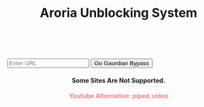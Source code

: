 <!DOCTYPE html> <html>  <link href="https://fonts.googleapis.com/css2?family=Josefin+Sans:wght@600&display=swap" rel="stylesheet">  <link rel="stylesheet" href="style.css">  <script src="script.js"></script> <head>    <title>Aroria</title>    <center><h1>Aroria Unblocking System </h1></center> <br> <br> <br> <br>  </head> <body>    <input type="text" id="url" name="url" placeholder="Enter URL">    <button onclick="generateIframe()">Go Gaurdian Bypass</button>     <center> <h4> Some Sites Are Not Supported. </h4>     <b> <p style="color:lightcoral;"> Youtube Alternative: piped.video </p>   </b>     </center> </body> </html>
